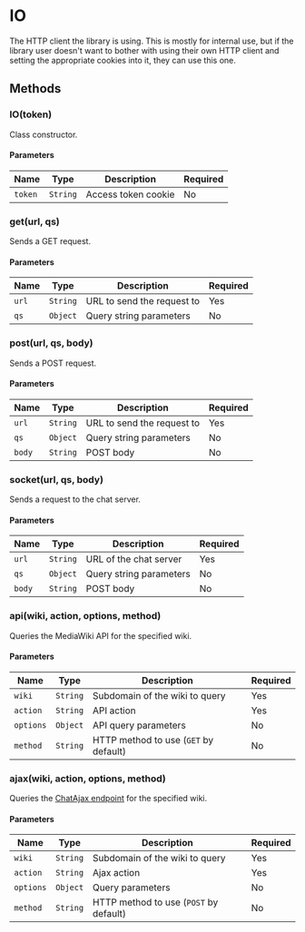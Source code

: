 # IO
The HTTP client the library is using. This is mostly for internal use, but if the library user doesn't want to bother with using their own HTTP client and setting the appropriate cookies into it, they can use this one.

## Methods
### IO(token)
Class constructor.
#### Parameters
| Name    | Type     | Description         | Required |
| ------- | -------- | ------------------- | -------- |
| `token` | `String` | Access token cookie | No       |

### get(url, qs)
Sends a GET request.
#### Parameters
| Name  | Type     | Description                | Required |
| ----- | -------- | -------------------------- | -------- |
| `url` | `String` | URL to send the request to | Yes      |
| `qs`  | `Object` | Query string parameters    | No       |

### post(url, qs, body)
Sends a POST request.
#### Parameters
| Name   | Type     | Description                | Required |
| ------ | -------- | -------------------------- | -------- |
| `url`  | `String` | URL to send the request to | Yes      |
| `qs`   | `Object` | Query string parameters    | No       |
| `body` | `String` | POST body                  | No       |

### socket(url, qs, body)
Sends a request to the chat server.
#### Parameters
| Name   | Type     | Description             | Required |
| ------ | -------- | ----------------------- | -------- |
| `url`  | `String` | URL of the chat server  | Yes      |
| `qs`   | `Object` | Query string parameters | No       |
| `body` | `String` | POST body               | No       |

### api(wiki, action, options, method)
Queries the MediaWiki API for the specified wiki.
#### Parameters
| Name      | Type     | Description                           | Required |
| --------- | -------- | ------------------------------------- | -------- |
| `wiki`    | `String` | Subdomain of the wiki to query        | Yes      |
| `action`  | `String` | API action                            | Yes      |
| `options` | `Object` | API query parameters                  | No       |
| `method`  | `String` | HTTP method to use (`GET` by default) | No       |

### ajax(wiki, action, options, method)
Queries the [ChatAjax endpoint](https://github.com/Wikia/app/blob/dev/extensions/wikia/Chat2/ChatAjax.class.php) for the specified wiki.
#### Parameters
| Name      | Type     | Description                            | Required |
| --------- | -------- | -------------------------------------- | -------- |
| `wiki`    | `String` | Subdomain of the wiki to query         | Yes      |
| `action`  | `String` | Ajax action                            | Yes      |
| `options` | `Object` | Query parameters                       | No       |
| `method`  | `String` | HTTP method to use (`POST` by default) | No       |
